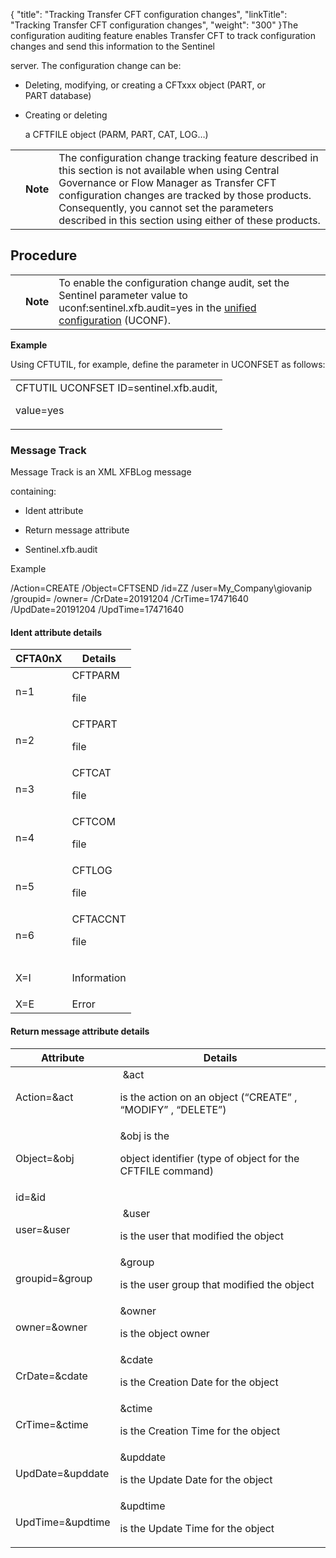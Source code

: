 {
    "title": "Tracking Transfer CFT configuration changes",
    "linkTitle": "Tracking Transfer CFT configuration changes",
    "weight": "300"
}The configuration auditing feature enables Transfer CFT to track configuration changes and send this information to the Sentinel
server. The configuration change can be:

-   Deleting, modifying, or creating a CFTxxx object (PART, or PART database)
-   Creating or deleting
    a CFTFILE object (PARM, PART, CAT, LOG…)

<table data-cellpadding="0" data-cellspacing="0">
<tbody>
<tr class="odd">
<td data-valign="top"></td>
<td data-valign="top"><span><strong>Note</strong></span></td>
<td data-mc-autonum="&lt;b&gt;Note  &lt;/b&gt;" data-valign="top">The configuration change tracking feature described in this section is not available when using Central Governance or Flow Manager as Transfer CFT configuration changes are tracked by those products. Consequently, you cannot set the parameters described in this section using either of these products.</td>
</tr>
</tbody>
</table>

## Procedure

<table data-cellpadding="0" data-cellspacing="0">
<tbody>
<tr class="odd">
<td data-valign="top"></td>
<td data-valign="top"><span><strong>Note</strong></span></td>
<td data-mc-autonum="&lt;b&gt;Note  &lt;/b&gt;" data-valign="top">To enable the configuration change audit, set the Sentinel parameter value to <span>uconf:sentinel.xfb.audit=yes</span> in the <a href="../../uconf">unified configuration</a> (UCONF).</td>
</tr>
</tbody>
</table>

**Example**

Using CFTUTIL, for example, define the parameter in UCONFSET as follows:

<table data-cellspacing="0" data-summary="Reference: code example of text">
<tbody>
<tr class="odd">
<td>CFTUTIL UCONFSET ID=sentinel.xfb.audit,
value=yes<br />
</td>
</tr>
</tbody>
</table>

### Message Track

Message Track is an XML XFBLog message
containing:

-   Ident attribute
-   Return message attribute
-   Sentinel.xfb.audit

Example

/Action=CREATE /Object=CFTSEND /id=ZZ /user=My\_Company\\giovanip /groupid= /owner= /CrDate=20191204 /CrTime=17471640 /UpdDate=20191204 /UpdTime=17471640

#### <span id="Ident attribute"></span>Ident attribute details

<table data-cellspacing="0">
<thead>
<tr class="header">
<th>CFTA0nX</th>
<th>Details</th>
</tr>
</thead>
<tbody>
<tr class="odd">
<td><p>n=1</p></td>
<td>CFTPARM
file</td>
</tr>
<tr class="even">
<td><p>n=2</p></td>
<td>CFTPART
file</td>
</tr>
<tr class="odd">
<td><p>n=3</p></td>
<td>CFTCAT
file</td>
</tr>
<tr class="even">
<td><p>n=4</p></td>
<td>CFTCOM
file</td>
</tr>
<tr class="odd">
<td><p>n=5</p></td>
<td>CFTLOG
file</td>
</tr>
<tr class="even">
<td><p>n=6</p></td>
<td>CFTACCNT
file</td>
</tr>
<tr class="odd">
<td><p>X=I </p></td>
<td>Information</td>
</tr>
<tr class="even">
<td>X=E</td>
<td>Error </td>
</tr>
</tbody>
</table>

#### <span id="Return message attribute"></span>Return message attribute details

<table data-cellspacing="0">
<thead>
<tr class="header">
<th>Attribute</th>
<th>Details</th>
</tr>
</thead>
<tbody>
<tr class="odd">
<td>Action=&amp;act</td>
<td> &amp;act
is the action on an object (“CREATE” , “MODIFY” , “DELETE”)</td>
</tr>
<tr class="even">
<td>Object=&amp;obj</td>
<td>&amp;obj is the
object identifier (type of object for the CFTFILE command)</td>
</tr>
<tr class="odd">
<td>id=&amp;id</td>
<td> </td>
</tr>
<tr class="even">
<td>user=&amp;user</td>
<td> &amp;user
is the user that modified the object</td>
</tr>
<tr class="odd">
<td>groupid=&amp;group</td>
<td>&amp;group
is the user group that modified the object</td>
</tr>
<tr class="even">
<td>owner=&amp;owner</td>
<td>&amp;owner
is the object owner</td>
</tr>
<tr class="odd">
<td>CrDate=&amp;cdate</td>
<td>&amp;cdate
is the Creation Date for the object</td>
</tr>
<tr class="even">
<td>CrTime=&amp;ctime</td>
<td>&amp;ctime
is the Creation Time for the object</td>
</tr>
<tr class="odd">
<td>UpdDate=&amp;upddate</td>
<td>&amp;upddate
is the Update Date for the object</td>
</tr>
<tr class="even">
<td>UpdTime=&amp;updtime</td>
<td>&amp;updtime
is the Update Time for the object</td>
</tr>
</tbody>
</table>
